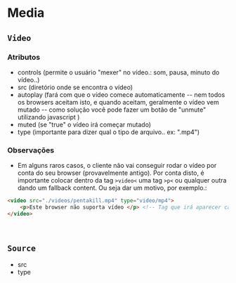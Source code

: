 # Media


## <code>Video</code>

### Atributos 
* controls (permite o usuário "mexer" no vídeo.: som, pausa, minuto do vídeo..)
* src (diretório onde se encontra o vídeo)
* autoplay (fará com que o vídeo comece automaticamente -- nem todos os browsers aceitam isto, e quando aceitam, geralmente o vídeo vem mutado -- como solução você pode fazer um botão de "unmute" utilizando javascript )
* muted (se "true" o vídeo irá começar mutado)
* type (importante para dizer qual o tipo de arquivo.. ex: ".mp4")

### Observações

* Em alguns raros casos, o cliente não vai conseguir rodar o vídeo por conta do seu browser (provavelmente antigo). Por conta disto, é importante colocar dentro da tag <code>&gt;video&lt;</code> uma tag <code>&gt;p&lt;</code> ou qualquer outra dando um fallback content. Ou seja dar um motivo, por exemplo.:
```html
<video src="./videos/pentakill.mp4" type="video/mp4">
    <p>Este browser não suporta vídeo </p> <!-- Tag que irá aparecer caso o vídeo não seja carregado-->
</video> 
```

</br> 

## <code>Source</code>

* src 
* type


